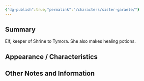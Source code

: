 ```yaml
---
{"dg-publish":true,"permalink":"/characters/sister-garaele/"}
---
```


## Summary
Elf, keeper of Shrine to Tymora. She also makes healing potions.

## Appearance / Characteristics


## Other Notes and Information